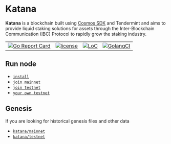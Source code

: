 # Katana

**Katana** is a blockchain built using [Cosmos SDK](https://github.com/cosmos/cosmos-sdk) and Tendermint and aims to provide liquid staking solutions for assets
through the Inter-Blockchain Communication (IBC) Protocol to rapidly grow the staking industry.

|  |  |  |  |
| --- | --- | --- | --- |
| [![Go Report Card](https://goreportcard.com/badge/github.com/warmage-sports/katana)](https://goreportcard.com/report/github.com/warmage-sports/katana) | [![license](https://img.shields.io/github/license/cosmos/gaia.svg)](https://github.com/warmage-sports/katana/blob/main/LICENSE) | [![LoC](https://tokei.rs/b1/github/warmage-sports/katana)](https://github.com/warmage-sports/katana) | [![GolangCI](https://golangci.com/badges/github.com/cosmos/cosmos.svg)](https://golangci.com/r/github.com/warmage-sports/katana) |

## Run node

- [`install`](./docs/guaid/install.md)
- [`join mainnet`](./docs/guaid/join-mainnet.md)
- [`join testnet`](./docs/guaid/join-testnet.md)
- [`your own testnet`](./docs/guaid/your-own-testnet.md)

## Genesis

If you are looking for historical genesis files and other data

- [`katana/mainnet`](https://github.com/katana/network/tree/main/mainnets)
- [`katana/testnet`](https://github.com/katana/network/tree/main/testnets)
